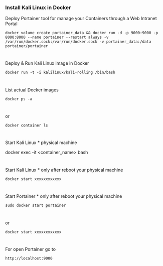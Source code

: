 ### Install Kali Linux in Docker


Deploy Portainer tool for manage your Containers through a Web Intranet Portal

    docker volume create portainer_data && docker run -d -p 9000:9000 -p 8000:8000 --name portainer --restart always -v /var/run/docker.sock:/var/run/docker.sock -v portainer_data:/data portainer/portainer

#
Deploy & Run Kali Linux image in Docker

    docker run -t -i kalilinux/kali-rolling /bin/bash

#
List actual Docker images 

    docker ps -a
#
or

    docker container ls

#
Start Kali Linux *  physical machine 

docker exec -it <container_name> bash

#
Start Kali Linux * only after reboot your physical machine 

    docker start xxxxxxxxxxxx


#
Start Portainer * only after reboot your physical machine 

    sudo docker start portainer
#
or

    docker start xxxxxxxxxxxx




#
#

For open Portainer go to

    http://localhost:9000
